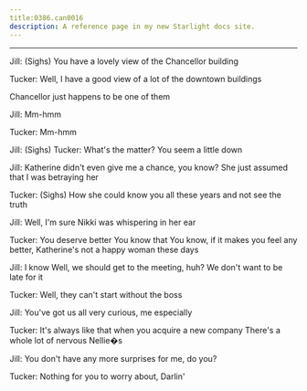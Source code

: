 ```yaml
---
title:0386.can0016
description: A reference page in my new Starlight docs site.
---
```

----- 
Jill: (Sighs) You have a lovely view of the Chancellor building
 
Tucker: Well, I have a good view of a lot of the downtown buildings
 
Chancellor just happens to be one of them
 
Jill: Mm-hmm
 
Tucker: Mm-hmm
 
Jill: (Sighs) 
Tucker: What's the matter? 
 You seem a little down
 
Jill: Katherine didn't even give me a chance, you know? 
 She just assumed that 
I was betraying her
 
Tucker: (Sighs) How she could know you all these years and not see the 
truth


 
Jill: Well, I'm sure Nikki was whispering in her ear
 
Tucker: You deserve better
 You know that
 You know, if it makes you feel any 
better, Katherine's not a happy woman these days
 
Jill: I know
 Well, we should get to the meeting, huh? 
 We don't want to be 
late for it
 
Tucker: Well, they can't start without the boss
 
Jill: You've got us all very curious, me especially
 
Tucker: It's always like that when you acquire a new company
 There's a whole 
lot of nervous Nellie�s
 
Jill: You don't have any more surprises for me, do you? 
 
Tucker: Nothing for you to worry about, Darlin'
 
